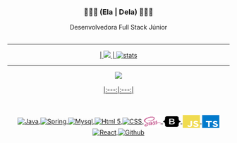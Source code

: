 <h3 align="center">🧑🏻‍💻 (Ela | Dela) 🧑🏻‍💻</h3>
 
<p align="center">Desenvolvedora Full Stack Júnior</p>


 ##

  <div align="center">

  <a href="https://github.com/gomesvania">

___

  | <img src="https://github-readme-stats.vercel.app/api?username=gomesvania&theme=shades-of-purple&show_icons=true" /> |
   <img src="https://github-readme-streak-stats.herokuapp.com/?user=gomesvania&theme=shades-of-purple" alt="stats" />
___
 
  <img height="170em" src="https://github-readme-stats.vercel.app/api/top-langs/?username=gomesvania&layout=compact&langs_count=16&theme=shades-of-purple"/>
  
|:---:|:---:|  
 
</div>

<br>
     
 <div align="center" style="display: inline_block"><br>
   <img align="center" alt="Java" height="30" width="40" src="https://cdn.jsdelivr.net/gh/devicons/devicon/icons/java/java-original.svg" />
   <img align="center" alt="Spring" height="30" width="40" src="https://cdn.jsdelivr.net/gh/devicons/devicon/icons/spring/spring-original.svg" />
   <img align="center" alt="Mysql" height="30" width="40" src="https://cdn.jsdelivr.net/gh/devicons/devicon/icons/mysql/mysql-original.svg" />
   <img align="center" alt="Html 5" height="30" width="40" src="https://cdn.jsdelivr.net/gh/devicons/devicon/icons/html5/html5-original.svg" />
   <img align="center" alt="CSS" height="30" width="40" src="https://cdn.jsdelivr.net/gh/devicons/devicon/icons/css3/css3-original.svg" />
   <img align="center" alt="SASS" height="30" width="40" src="https://raw.githubusercontent.com/devicons/devicon/master/icons/sass/sass-original.svg">
  <img align="center" alt="Bootstrap" height="30" width="40" src="https://raw.githubusercontent.com/devicons/devicon/master/icons/bootstrap/bootstrap-plain.svg">   
   <img align="center" alt="Java Script" height="30" width="40"    
       src="https://raw.githubusercontent.com/devicons/devicon/master/icons/javascript/javascript-plain.svg"/>
   <img align="center" alt="Type Script" height="30" width="40" 
       src="https://raw.githubusercontent.com/devicons/devicon/master/icons/typescript/typescript-plain.svg"/>
   <img align="center" alt="React" height="30" width="40" src="https://upload.wikimedia.org/wikipedia/commons/thumb/a/a7/React-icon.svg/1024px-React-icon.svg.png"/>
   <img align="center" alt="Github" height="30" width="40" src="https://cdn.jsdelivr.net/gh/devicons/devicon/icons/git/git-original.svg" />
</div>


